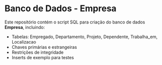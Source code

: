 # Banco de Dados - Empresa

Este repositório contém o script SQL para criação do banco de dados **Empresa**, incluindo:

- Tabelas: Empregado, Departamento, Projeto, Dependente, Trabalha_em, Localizacao
- Chaves primárias e estrangeiras
- Restrições de integridade
- Inserts de exemplo para testes





